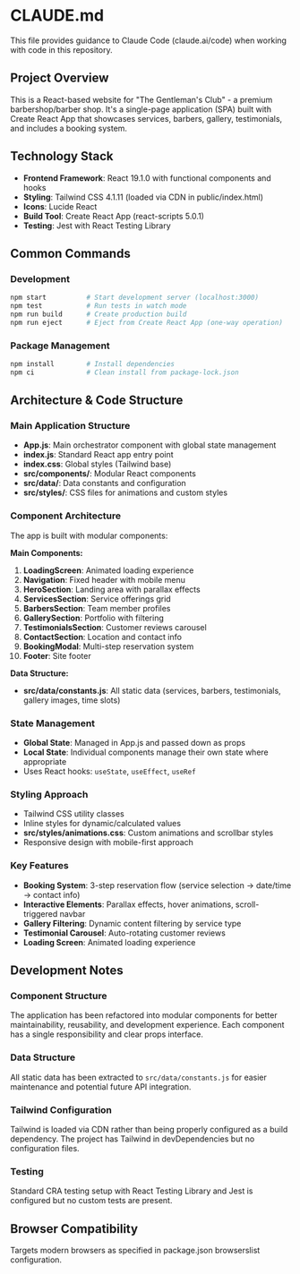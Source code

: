 # CLAUDE.md

This file provides guidance to Claude Code (claude.ai/code) when working with code in this repository.

## Project Overview

This is a React-based website for "The Gentleman's Club" - a premium barbershop/barber shop. It's a single-page application (SPA) built with Create React App that showcases services, barbers, gallery, testimonials, and includes a booking system.

## Technology Stack

- **Frontend Framework**: React 19.1.0 with functional components and hooks
- **Styling**: Tailwind CSS 4.1.11 (loaded via CDN in public/index.html)
- **Icons**: Lucide React
- **Build Tool**: Create React App (react-scripts 5.0.1)
- **Testing**: Jest with React Testing Library

## Common Commands

### Development
```bash
npm start          # Start development server (localhost:3000)
npm test           # Run tests in watch mode  
npm run build      # Create production build
npm run eject      # Eject from Create React App (one-way operation)
```

### Package Management
```bash
npm install        # Install dependencies
npm ci             # Clean install from package-lock.json
```

## Architecture & Code Structure

### Main Application Structure
- **App.js**: Main orchestrator component with global state management
- **index.js**: Standard React app entry point
- **index.css**: Global styles (Tailwind base)
- **src/components/**: Modular React components
- **src/data/**: Data constants and configuration
- **src/styles/**: CSS files for animations and custom styles

### Component Architecture
The app is built with modular components:

**Main Components:**
1. **LoadingScreen**: Animated loading experience
2. **Navigation**: Fixed header with mobile menu
3. **HeroSection**: Landing area with parallax effects
4. **ServicesSection**: Service offerings grid
5. **BarbersSection**: Team member profiles  
6. **GallerySection**: Portfolio with filtering
7. **TestimonialsSection**: Customer reviews carousel
8. **ContactSection**: Location and contact info
9. **BookingModal**: Multi-step reservation system
10. **Footer**: Site footer

**Data Structure:**
- **src/data/constants.js**: All static data (services, barbers, testimonials, gallery images, time slots)

### State Management
- **Global State**: Managed in App.js and passed down as props
- **Local State**: Individual components manage their own state where appropriate
- Uses React hooks: `useState`, `useEffect`, `useRef`

### Styling Approach
- Tailwind CSS utility classes
- Inline styles for dynamic/calculated values
- **src/styles/animations.css**: Custom animations and scrollbar styles
- Responsive design with mobile-first approach

### Key Features
- **Booking System**: 3-step reservation flow (service selection → date/time → contact info)
- **Interactive Elements**: Parallax effects, hover animations, scroll-triggered navbar
- **Gallery Filtering**: Dynamic content filtering by service type
- **Testimonial Carousel**: Auto-rotating customer reviews
- **Loading Screen**: Animated loading experience

## Development Notes

### Component Structure
The application has been refactored into modular components for better maintainability, reusability, and development experience. Each component has a single responsibility and clear props interface.

### Data Structure
All static data has been extracted to `src/data/constants.js` for easier maintenance and potential future API integration.

### Tailwind Configuration
Tailwind is loaded via CDN rather than being properly configured as a build dependency. The project has Tailwind in devDependencies but no configuration files.

### Testing
Standard CRA testing setup with React Testing Library and Jest is configured but no custom tests are present.

## Browser Compatibility
Targets modern browsers as specified in package.json browserslist configuration.